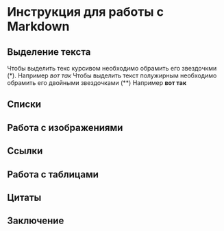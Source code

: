 # Инструкция для работы с Markdown

## Выделение текста

Чтобы выделить текс курсивом необходимо обрамить его звездочкми (*). Например *вот так*
Чтобы выделить текст полужирным необходимо обрамить его двойными звездочками (**) Например **вот так**

## Списки

## Работа с изображениями

## Ссылки

## Работа с таблицами

## Цитаты

## Заключение